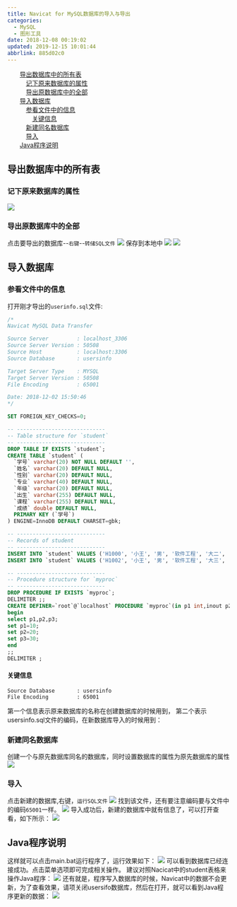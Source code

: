 ```yaml
---
title: Navicat for MySQL数据库的导入与导出
categories: 
  - MySQL
  - 图形工具
date: 2018-12-08 00:19:02
updated: 2019-12-15 10:01:44
abbrlink: 885d02c0
---
```

<div id='my_toc'><a href="/blog/885d02c0/#导出数据库中的所有表" class="header_2">导出数据库中的所有表</a><br><a href="/blog/885d02c0/#记下原来数据库的属性" class="header_3">记下原来数据库的属性</a><br><a href="/blog/885d02c0/#导出原数据库中的全部" class="header_3">导出原数据库中的全部</a><br><a href="/blog/885d02c0/#导入数据库" class="header_2">导入数据库</a><br><a href="/blog/885d02c0/#参看文件中的信息" class="header_3">参看文件中的信息</a><br><a href="/blog/885d02c0/#关键信息" class="header_4">关键信息</a><br><a href="/blog/885d02c0/#新建同名数据库" class="header_3">新建同名数据库</a><br><a href="/blog/885d02c0/#导入" class="header_3">导入</a><br><a href="/blog/885d02c0/#Java程序说明" class="header_2">Java程序说明</a><br></div>
<style>
    .header_1{
        margin-left: 1em;
    }
    .header_2{
        margin-left: 2em;
    }
    .header_3{
        margin-left: 3em;
    }
    .header_4{
        margin-left: 4em;
    }
    .header_5{
        margin-left: 5em;
    }
    .header_6{
        margin-left: 6em;
    }
</style>
<!--more-->
<script>if (navigator.platform.search('arm')==-1){document.getElementById('my_toc').style.display = 'none';}
var e,p = document.getElementsByTagName('p');while (p.length>0) {e = p[0];e.parentElement.removeChild(e);}
</script>

<!--end-->
## 导出数据库中的所有表 ##
### 记下原来数据库的属性 ###
![](https://image-1257720033.cos.ap-shanghai.myqcloud.com/blog/mysql/tools/NavicatForMysql/shuxing.png)
### 导出原数据库中的全部 ###
点击要导出的数据库--`右键`--`转储SQL文件`
![](https://image-1257720033.cos.ap-shanghai.myqcloud.com/blog/mysql/tools/NavicatForMysql/export.png)
保存到本地中
![](https://image-1257720033.cos.ap-shanghai.myqcloud.com/blog/mysql/tools/NavicatForMysql/save.png)
![](https://image-1257720033.cos.ap-shanghai.myqcloud.com/blog/mysql/tools/NavicatForMysql/yes.png)
## 导入数据库 ##

### 参看文件中的信息 ###
打开刚才导出的`userinfo.sql`文件:
```sql
/*
Navicat MySQL Data Transfer

Source Server         : localhost_3306
Source Server Version : 50508
Source Host           : localhost:3306
Source Database       : usersinfo

Target Server Type    : MYSQL
Target Server Version : 50508
File Encoding         : 65001

Date: 2018-12-02 15:50:46
*/

SET FOREIGN_KEY_CHECKS=0;

-- ----------------------------
-- Table structure for `student`
-- ----------------------------
DROP TABLE IF EXISTS `student`;
CREATE TABLE `student` (
  `学号` varchar(20) NOT NULL DEFAULT '',
  `姓名` varchar(20) DEFAULT NULL,
  `性别` varchar(20) DEFAULT NULL,
  `专业` varchar(40) DEFAULT NULL,
  `年级` varchar(20) DEFAULT NULL,
  `出生` varchar(255) DEFAULT NULL,
  `课程` varchar(255) DEFAULT NULL,
  `成绩` double DEFAULT NULL,
  PRIMARY KEY (`学号`)
) ENGINE=InnoDB DEFAULT CHARSET=gbk;

-- ----------------------------
-- Records of student
-- ----------------------------
INSERT INTO `student` VALUES ('H1000', '小王', '男', '软件工程', '大二', '1996', '高等数学', '100');
INSERT INTO `student` VALUES ('H1002', '小王', '男', '软件工程', '大三', '1996', '高等数学', '100');

-- ----------------------------
-- Procedure structure for `myproc`
-- ----------------------------
DROP PROCEDURE IF EXISTS `myproc`;
DELIMITER ;;
CREATE DEFINER=`root`@`localhost` PROCEDURE `myproc`(in p1 int,inout p2 int,out p3 int)
begin
select p1,p2,p3;
set p1=10;
set p2=20;
set p3=30;
end
;;
DELIMITER ;

```
#### 关键信息 ####
```
Source Database       : usersinfo
File Encoding         : 65001
```
第一个信息表示原来数据库的名称在创建数据库的时候用到，
第二个表示usersinfo.sql文件的编码，在新数据库导入的时候用到：
### 新建同名数据库 ###
创建一个与原先数据库同名的数据库，同时设置数据库的属性为原先数据库的属性
![](https://image-1257720033.cos.ap-shanghai.myqcloud.com/blog/mysql/tools/NavicatForMysql/newSameDatebase.png)
### 导入 ###
点击新建的数据库,右键，`运行SQL文件`
![](https://image-1257720033.cos.ap-shanghai.myqcloud.com/blog/mysql/tools/NavicatForMysql/runsql.png)
找到该文件，还有要注意编码要与文件中的编码`65001`一样。
![](https://image-1257720033.cos.ap-shanghai.myqcloud.com/blog/mysql/tools/NavicatForMysql/runSqlSetting.png)
导入成功后，新建的数据库中就有信息了，可以打开查看，如下所示：
![](https://image-1257720033.cos.ap-shanghai.myqcloud.com/blog/mysql/tools/NavicatForMysql/inputYes.png)

## Java程序说明 ##
这样就可以点击main.bat运行程序了，运行效果如下：
![](https://image-1257720033.cos.ap-shanghai.myqcloud.com/blog/mysql/daixie/connetyes.png)
可以看到数据库已经连接成功。点击菜单选项即可完成相关操作。
建议对照Nacicat中的student表格来操作Java程序：
![](https://image-1257720033.cos.ap-shanghai.myqcloud.com/blog/mysql/daixie/caozuo.png)
还有就是，程序写入数据库的时候，Navicat中的数据不会更新，为了查看效果，请项关闭usersifo数据库，然后在打开，就可以看到Java程序更新的数据：
![](https://image-1257720033.cos.ap-shanghai.myqcloud.com/blog/mysql/daixie/guanbidakai.png)
